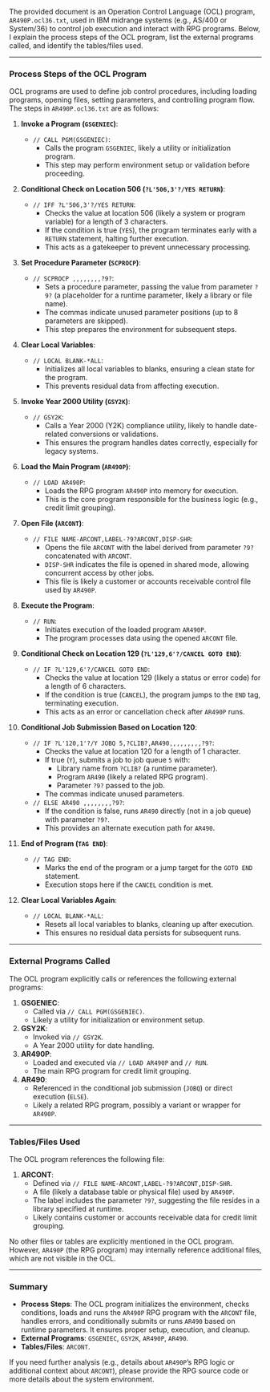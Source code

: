 The provided document is an Operation Control Language (OCL) program, `AR490P.ocl36.txt`, used in IBM midrange systems (e.g., AS/400 or System/36) to control job execution and interact with RPG programs. Below, I explain the process steps of the OCL program, list the external programs called, and identify the tables/files used.

---

### Process Steps of the OCL Program

OCL programs are used to define job control procedures, including loading programs, opening files, setting parameters, and controlling program flow. The steps in `AR490P.ocl36.txt` are as follows:

1. **Invoke a Program (`GSGENIEC`)**:
   - `// CALL PGM(GSGENIEC)`:
     - Calls the program `GSGENIEC`, likely a utility or initialization program.
     - This step may perform environment setup or validation before proceeding.

2. **Conditional Check on Location 506 (`?L'506,3'?/YES RETURN`)**:
   - `// IFF ?L'506,3'?/YES RETURN`:
     - Checks the value at location 506 (likely a system or program variable) for a length of 3 characters.
     - If the condition is true (`YES`), the program terminates early with a `RETURN` statement, halting further execution.
     - This acts as a gatekeeper to prevent unnecessary processing.

3. **Set Procedure Parameter (`SCPROCP`)**:
   - `// SCPROCP ,,,,,,,,?9?`:
     - Sets a procedure parameter, passing the value from parameter `?9?` (a placeholder for a runtime parameter, likely a library or file name).
     - The commas indicate unused parameter positions (up to 8 parameters are skipped).
     - This step prepares the environment for subsequent steps.

4. **Clear Local Variables**:
   - `// LOCAL BLANK-*ALL`:
     - Initializes all local variables to blanks, ensuring a clean state for the program.
     - This prevents residual data from affecting execution.

5. **Invoke Year 2000 Utility (`GSY2K`)**:
   - `// GSY2K`:
     - Calls a Year 2000 (Y2K) compliance utility, likely to handle date-related conversions or validations.
     - This ensures the program handles dates correctly, especially for legacy systems.

6. **Load the Main Program (`AR490P`)**:
   - `// LOAD AR490P`:
     - Loads the RPG program `AR490P` into memory for execution.
     - This is the core program responsible for the business logic (e.g., credit limit grouping).

7. **Open File (`ARCONT`)**:
   - `// FILE NAME-ARCONT,LABEL-?9?ARCONT,DISP-SHR`:
     - Opens the file `ARCONT` with the label derived from parameter `?9?` concatenated with `ARCONT`.
     - `DISP-SHR` indicates the file is opened in shared mode, allowing concurrent access by other jobs.
     - This file is likely a customer or accounts receivable control file used by `AR490P`.

8. **Execute the Program**:
   - `// RUN`:
     - Initiates execution of the loaded program `AR490P`.
     - The program processes data using the opened `ARCONT` file.

9. **Conditional Check on Location 129 (`?L'129,6'?/CANCEL GOTO END`)**:
   - `// IF ?L'129,6'?/CANCEL GOTO END`:
     - Checks the value at location 129 (likely a status or error code) for a length of 6 characters.
     - If the condition is true (`CANCEL`), the program jumps to the `END` tag, terminating execution.
     - This acts as an error or cancellation check after `AR490P` runs.

10. **Conditional Job Submission Based on Location 120**:
    - `// IF ?L'120,1'?/Y JOBQ 5,?CLIB?,AR490,,,,,,,,,?9?`:
      - Checks the value at location 120 for a length of 1 character.
      - If true (`Y`), submits a job to job queue `5` with:
        - Library name from `?CLIB?` (a runtime parameter).
        - Program `AR490` (likely a related RPG program).
        - Parameter `?9?` passed to the job.
      - The commas indicate unused parameters.
    - `// ELSE AR490 ,,,,,,,,?9?`:
      - If the condition is false, runs `AR490` directly (not in a job queue) with parameter `?9?`.
      - This provides an alternate execution path for `AR490`.

11. **End of Program (`TAG END`)**:
    - `// TAG END`:
      - Marks the end of the program or a jump target for the `GOTO END` statement.
      - Execution stops here if the `CANCEL` condition is met.

12. **Clear Local Variables Again**:
    - `// LOCAL BLANK-*ALL`:
      - Resets all local variables to blanks, cleaning up after execution.
      - This ensures no residual data persists for subsequent runs.

---

### External Programs Called

The OCL program explicitly calls or references the following external programs:
1. **GSGENIEC**:
   - Called via `// CALL PGM(GSGENIEC)`.
   - Likely a utility for initialization or environment setup.
2. **GSY2K**:
   - Invoked via `// GSY2K`.
   - A Year 2000 utility for date handling.
3. **AR490P**:
   - Loaded and executed via `// LOAD AR490P` and `// RUN`.
   - The main RPG program for credit limit grouping.
4. **AR490**:
   - Referenced in the conditional job submission (`JOBQ`) or direct execution (`ELSE`).
   - Likely a related RPG program, possibly a variant or wrapper for `AR490P`.

---

### Tables/Files Used

The OCL program references the following file:
1. **ARCONT**:
   - Defined via `// FILE NAME-ARCONT,LABEL-?9?ARCONT,DISP-SHR`.
   - A file (likely a database table or physical file) used by `AR490P`.
   - The label includes the parameter `?9?`, suggesting the file resides in a library specified at runtime.
   - Likely contains customer or accounts receivable data for credit limit grouping.

No other files or tables are explicitly mentioned in the OCL program. However, `AR490P` (the RPG program) may internally reference additional files, which are not visible in the OCL.

---

### Summary

- **Process Steps**: The OCL program initializes the environment, checks conditions, loads and runs the `AR490P` RPG program with the `ARCONT` file, handles errors, and conditionally submits or runs `AR490` based on runtime parameters. It ensures proper setup, execution, and cleanup.
- **External Programs**: `GSGENIEC`, `GSY2K`, `AR490P`, `AR490`.
- **Tables/Files**: `ARCONT`.

If you need further analysis (e.g., details about `AR490P`’s RPG logic or additional context about `ARCONT`), please provide the RPG source code or more details about the system environment.